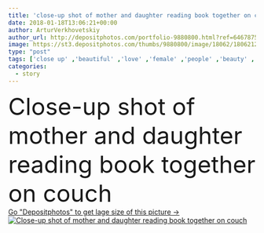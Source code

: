 ```yaml
---
title: 'close-up shot of mother and daughter reading book together on couch'
date: 2018-01-18T13:06:21+00:00
author: ArturVerkhovetskiy
author_url: http://depositphotos.com/portfolio-9880800.html?ref=64678756
image: https://st3.depositphotos.com/thumbs/9880800/image/18062/180621262/api_thumb_450.jpg?forcejpeg=true
type: "post"
tags: ['close up' ,'beautiful' ,'love' ,'female' ,'people' ,'beauty' ,'child' ,'little' ,'family' ,'style' ,'childhood' ,'kid' ,'adorable' ,'interior' ,'indoor' ,'stylish' ,'read' ,'together' ,'togetherness' ,'preschooler' ,'reading' ,'book' ,'learning' ,'education' ,'daughter' ,'eyeglasses' ,'loft' ,'mother' ,'parenting' ,'parent' ,'tale' ,'mom' ,'story' ,'loving' ,'relationship' ,'parenthood' ,'mommy' ,'selective focus' ,'Caucasian girl' ,'caucasian woman' ]
categories: 
  - story
---
```

<div aling="center">
            <font size="60"> Close-up shot of mother and daughter reading book together on couch</font>   
</div>
<div>
    <a href='https://depositphotos.com/180621262/stock-photo-close-shot-mother-daughter-reading.html?ref=64678756' target=_blank > Go "Depositphotos" to get lage size of this picture ->
        <img href='https://depositphotos.com/180621262/stock-photo-close-shot-mother-daughter-reading.html?ref=64678756' src='https://st3.depositphotos.com/9880800/18062/i/950/depositphotos_180621262-stock-photo-close-shot-mother-daughter-reading.jpg?forcejpeg=true' alt='Close-up shot of mother and daughter reading book together on couch' >
    </a>
</div>
